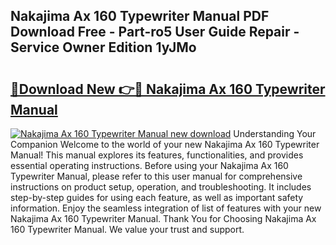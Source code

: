 ## Nakajima Ax 160 Typewriter Manual PDF Download Free - Part-ro5 User Guide Repair - Service Owner Edition 1yJMo

# <h2><a href="http://cf18736.oget.top/?id=Nakajima+Ax+160+Typewriter+Manual">🔗Download New 👉🔴 Nakajima Ax 160 Typewriter Manual</a></h2>

[![Nakajima Ax 160 Typewriter Manual new download](https://i.imgur.com/5g1atiW.png)](http://cf18736.oget.top/?id=Nakajima+Ax+160+Typewriter+Manual)
Understanding Your Companion Welcome to the world of your new Nakajima Ax 160 Typewriter Manual! This manual explores its features, functionalities, and provides essential operating instructions. Before using your Nakajima Ax 160 Typewriter Manual, please refer to this user manual for comprehensive instructions on product setup, operation, and troubleshooting. It includes step-by-step guides for using each feature, as well as important safety information. Enjoy the seamless integration of list of features with your new Nakajima Ax 160 Typewriter Manual. Thank You for Choosing Nakajima Ax 160 Typewriter Manual. We value your trust and support.

